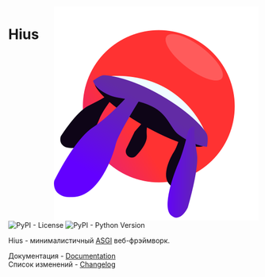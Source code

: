 <div title='Logo & Banner Designer @ Sergey Varnachev'>
    <img align="right" src="docs/img/hius_logo.svg">
</div>

# Hius

![PyPI - License](https://img.shields.io/pypi/l/hius)
![PyPI - Python Version](https://img.shields.io/pypi/pyversions/hius)

Hius - минималистичный [ASGI](https://asgi.readthedocs.io/en/latest/) веб-фрэймворк.


Документация - [Documentation](https://woolensweater.github.io/hius/)  
Список изменений - [Changelog](https://github.com/WoolenSweater/hius/blob/main/CHANGELOG.md)
